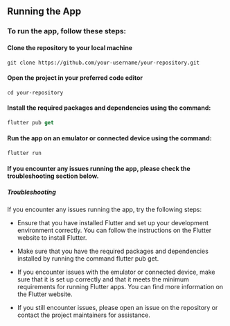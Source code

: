 ## Running the App
### To run the app, follow these steps:

#### Clone the repository to your local machine

```git
git clone https://github.com/your-username/your-repository.git
```
#### Open the project in your preferred code editor

```git
cd your-repository
```
#### Install the required packages and dependencies using the command:

```dart
flutter pub get
```

#### Run the app on an emulator or connected device using the command:

```dart
flutter run
```

#### If you encounter any issues running the app, please check the troubleshooting section below.

##### Troubleshooting

If you encounter any issues running the app, try the following steps:

- Ensure that you have installed Flutter and set up your development environment correctly. You can follow the instructions on the Flutter website to install Flutter.

- Make sure that you have the required packages and dependencies installed by running the command flutter pub get.

- If you encounter issues with the emulator or connected device, make sure that it is set up correctly and that it meets the minimum requirements for running Flutter apps. You can find more information on the Flutter website.

- If you still encounter issues, please open an issue on the repository or contact the project maintainers for assistance.
